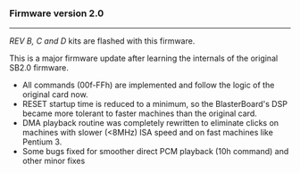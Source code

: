 ### Firmware version 2.0
---

_REV B, C and D_ kits are flashed with this firmware.

This is a major firmware update after learning the internals of the original SB2.0 firmware. 

* All commands (00f-FFh) are implemented and follow the logic of the original card now.
* RESET startup time is reduced to a minimum, so the BlasterBoard's DSP became more tolerant to faster machines than the original card.
* DMA playback routine was completely rewritten to eliminate clicks on machines with slower (<8MHz) ISA speed and on fast machines like Pentium 3. 
* Some bugs fixed for smoother direct PCM playback (10h command) and other minor fixes



	





